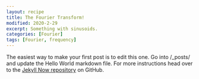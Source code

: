 ```yaml
---
layout: recipe
title: The Fourier Transform!
modified: 2020-2-29
excerpt: Something with sinusoids.
categories: [Fourier]
tags: [Fourier, frequency]
---
```



The easiest way to make your first post is to edit this one. Go into /_posts/ and update the Hello World markdown file. For more instructions head over to the [Jekyll Now repository](https://github.com/barryclark/jekyll-now) on GitHub.
